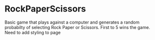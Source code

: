 # RockPaperScissors
Basic game that plays against a computer and generates a random probabilty of selecting Rock Paper or Scissors. First to 5 wins the game. Need to add styling to page

